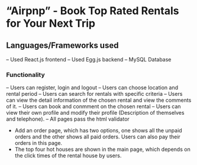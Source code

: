 # “Airpnp” - Book Top Rated Rentals for Your Next Trip

## Languages/Frameworks used 
 – Used React.js frontend
 – Used Egg.js backend
 – MySQL Database

### Functionality
 – Users can register, login and logout
 – Users can choose location and rental period
 – Users can search for rentals with specific criteria
 – Users can view the detail information of the chosen rental and view the comments of it.
 – Users can book and conmment on the chosen rental
 – Users can view their own profile and modify their profile (Description of themselves and telephone).
 – All pages pass the html validator
 - Add an order page, which has two options, one shows all the unpaid orders and the other shows all paid orders. Users can also pay their orders in this page.
 - The top four hot houses are shown in the main page, which depends on the click times of the rental house by users.


